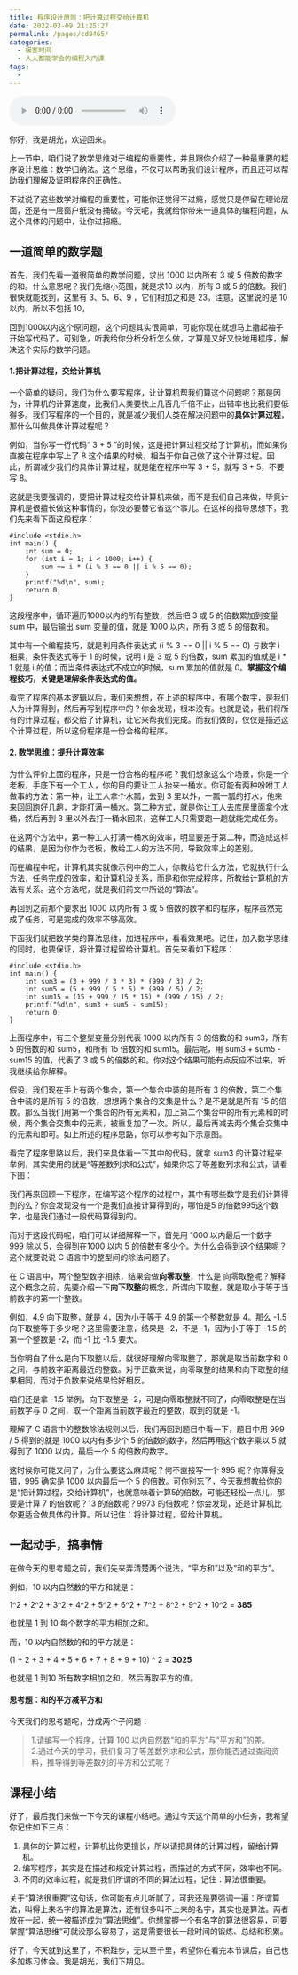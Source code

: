 ```yaml
---
title: 程序设计原则：把计算过程交给计算机
date: 2022-03-09 21:25:27
permalink: /pages/cd8465/
categories:
  - 极客时间
  - 人人都能学会的编程入门课
tags:
  - 
---
```

<audio title="13.程序设计原则：把计算过程交给计算机" src="https://static001.geekbang.org/resource/audio/d6/00/d64904c97ff6fd52433acc26f0121b00.mp3" controls="controls"></audio> 
<p>你好，我是胡光，欢迎回来。</p><p>上一节中，咱们说了数学思维对于编程的重要性，并且跟你介绍了一种最重要的程序设计思维：数学归纳法。这个思维，不仅可以帮助我们设计程序，而且还可以帮助我们理解及证明程序的正确性。</p><p>不过说了这些数学对编程的重要性，可能你还觉得不过瘾，感觉只是停留在理论层面，还是有一层窗户纸没有捅破。今天呢，我就给你带来一道具体的编程问题，从这个具体的问题中，让你过把瘾。</p><h2>一道简单的数学题</h2><p>首先，我们先看一道很简单的数学问题，求出 1000 以内所有 3 或 5 倍数的数字的和。什么意思呢？我们先缩小范围，就是求10 以内，所有 3 或 5 的倍数。我们很快就能找到，这里有 3、5、6、9 ，它们相加之和是 23。注意，这里说的是 10 以内，所以不包括 10。</p><p>回到1000以内这个原问题，这个问题其实很简单，可能你现在就想马上撸起袖子开始写代码了。可别急，听我给你分析分析怎么做，才算是又好又快地用程序，解决这个实际的数学问题。</p><h4>1.把计算过程，交给计算机</h4><p>一个简单的疑问，我们为什么要写程序，让计算机帮我们算这个问题呢？那是因为，计算机的计算速度，比我们人类要快上几百几千倍不止，出错率也比我们要低得多。我们写程序的一个目的，就是减少我们人类在解决问题中的<strong>具体计算过程</strong>，那什么叫做具体计算过程呢？</p><!-- [[[read_end]]] --><p>例如，当你写一行代码“ 3 + 5 ”的时候，这是把计算过程交给了计算机，而如果你直接在程序中写上了 8 这个结果的时候，相当于你自己做了这个计算过程。因此，所谓减少我们的具体计算过程，就是能在程序中写 3 + 5，就写 3 + 5，不要写 8。</p><p>这就是我要强调的，要把计算过程交给计算机来做，而不是我们自己来做，毕竟计算机是很擅长做这种事情的，你没必要替它省这个事儿。在这样的指导思想下，我们先来看下面这段程序：</p><pre><code>#include &lt;stdio.h&gt;
int main() {
    int sum = 0;
    for (int i = 1; i &lt; 1000; i++) {
        sum += i * (i % 3 == 0 || i % 5 == 0);  
    }
    printf(&quot;%d\n&quot;, sum);
    return 0;
}
</code></pre><p>这段程序中，循环遍历1000以内的所有整数，然后把 3 或 5 的倍数累加到变量 sum 中，最后输出 sum 变量的值，就是 1000 以内，所有 3 或 5 的倍数和。</p><p>其中有一个编程技巧，就是利用条件表达式 (i % 3 == 0 || i % 5 == 0) 与数字 i 相乘，条件表达式等于 1 的时候，说明 i 是 3 或 5 的倍数，sum 累加的值就是 i * 1 就是 i 的值；而当条件表达式不成立的时候，sum 累加的值就是 0。<strong>掌握这个编程技巧，关键是理解条件表达式的值。</strong></p><p>看完了程序的基本逻辑以后，我们来想想，在上述的程序中，有哪个数字，是我们人为计算得到，然后再写到程序中的？你会发现，根本没有。也就是说，我们将所有的计算过程，都交给了计算机，让它来帮我们完成。而我们做的，仅仅是描述这个计算过程，所以这份程序是一份合格的程序。</p><h4>2. 数学思维：提升计算效率</h4><p>为什么评价上面的程序，只是一份合格的程序呢？我们想象这么个场景，你是一个老板，手底下有一个工人，你的目的要让工人抬来一桶水。你可能有两种吩咐工人做事的方法：第一种，让工人拿个水瓢，去到 3 里以外，一瓢一瓢的打水，他来来回回跑好几趟，才能打满一桶水。第二种方式，就是你让工人去库房里面拿个水桶，然后再到 3 里以外去打一桶水回来，这样工人只需要跑一趟就能完成任务。</p><p>在这两个方法中，第一种工人打满一桶水的效率，明显要差于第二种，而造成这样的结果，是因为你作为老板，教给工人的方法不同，导致效率上的差别。</p><p>而在编程中呢，计算机其实就像示例中的工人，你教给它什么方法，它就执行什么方法，任务完成的效率，和计算机没关系，而是和你完成程序，所教给计算机的方法有关系。这个方法呢，就是我们前文中所说的“算法”。</p><p>再回到之前那个要求出 1000 以内所有 3 或 5 倍数的数字和的程序，程序虽然完成了任务，可是完成的效率不够高效。</p><p>下面我们就把数学类的算法思维，加进程序中，看看效果吧。记住，加入数学思维的同时，也要保证，将计算过程留给计算机。首先来看如下程序：</p><pre><code>#include &lt;stdio.h&gt;
int main() {
    int sum3 = (3 + 999 / 3 * 3) * (999 / 3) / 2;
    int sum5 = (5 + 999 / 5 * 5) * (999 / 5) / 2;
    int sum15 = (15 + 999 / 15 * 15) * (999 / 15) / 2;
    printf(&quot;%d\n&quot;, sum3 + sum5 - sum15);
    return 0;
}
</code></pre><p>上面程序中，有三个整型变量分别代表 1000 以内所有 3 的倍数的和 sum3，所有 5 的倍数的和 sum5，和所有 15 倍数的和 sum15。最后呢，用 sum3 + sum5 - sum15 的值，代表了 3 或 5 的倍数的和。你对这个结果可能有点反应不过来，听我继续给你解释。</p><p>假设，我们现在手上有两个集合，第一个集合中装的是所有 3 的倍数，第二个集合中装的是所有 5 的倍数，想想两个集合的交集是什么？是不是就是所有 15 的倍数。那么当我们用第一个集合的所有元素和，加上第二个集合中的所有元素和的时候，两个集合交集中的元素，被重复加了一次。所以，最后再减去两个集合交集中的元素和即可。如上所述的程序思路，你可以参考如下示意图。<br>
<img src="https://static001.geekbang.org/resource/image/11/4f/11df28dd9816e329c693e370e5596e4f.jpg" alt="" title="图1:问题的集合表示"></p><p>看完了程序思路以后，我们来具体看一下其中的代码，就拿 sum3 的计算过程来举例，其实使用的就是“等差数列求和公式”，如果你忘了等差数列求和公式，请看下图：<br>
<img src="https://static001.geekbang.org/resource/image/2a/96/2adc14943c92dc45db6cd7a4273f3096.jpg" alt="" title="图2： 等差数列求和公式"></p><p>我们再来回顾一下程序，在编写这个程序的过程中，其中有哪些数字是我们计算得到的么？你会发现没有一个是我们直接计算得到的，哪怕是5 的倍数995这个数字，也是我们通过一段代码算得到的。</p><p>而对于这段代码呢，咱们可以详细解释一下，首先用 1000 以内最后一个数字 999 除以 5，会得到在1000 以内 5 的倍数有多少个。为什么会得到这个结果呢？这个就要说说 C 语言中的整型间的除法问题了。</p><p>在 C 语言中，两个整型数字相除，结果会做<strong>向零取整</strong>，什么是 向零取整呢？解释这个概念之前，先要介绍一下<strong>向下取整</strong>的概念，所谓向下取整，就是取小于等于当前数字的第一个整数。</p><p>例如，4.9 向下取整，就是 4，因为小于等于 4.9 的第一个整数就是 4。那么 -1.5 向下取整等于多少呢？这里需要注意，结果是 -2，不是 -1，因为小于等于 -1.5 的第一个整数是 -2，而 -1 比 -1.5 要大。</p><p>当你明白了什么是向下取整以后，就很好理解向零取整了，那就是取当前数字和 0 之间，与前数字距离最近的整数。对于正数来说，向零取整的结果和向下取整的结果相同，而对于负数来说结果恰好相反。</p><p>咱们还是拿 -1.5 举例，向下取整是 -2，可是向零取整就不同了，向零取整是在当前数字与 0 之间，取一个距离当前数字最近的整数，取到的就是 -1。<br>
<img src="https://static001.geekbang.org/resource/image/2d/5d/2d0ed3409b33a106e38b10e2827a405d.jpg" alt="" title="图3： 向下取整与向零取整"></p><p>理解了 C 语言中的整数除法规则以后，我们再回到题目中看一下，题目中用 999 / 5 得到的就是 1000 以内有多少个 5 的倍数的数字，然后再用这个数字乘以 5 就得到了 1000 以内，最后一个 5 的倍数的数字。</p><p>这时候你可能又问了，为什么要这么麻烦呢？何不直接写一个 995 呢？你算得没错，995 确实是 1000 以内最后一个 5 的倍数。可你别忘了，今天我想教给你的是“把计算过程，交给计算机”，也就意味着计算5的倍数，可能还轻松一点儿，那要是计算 7 的倍数呢？13 的倍数呢？9973 的倍数呢？你会发现，还是计算机比你更适合做具体的计算。所以记住：将计算过程，留给计算机。</p><h2>一起动手，搞事情</h2><p>在做今天的思考题之前，我们先来弄清楚两个说法，“平方和”以及“和的平方”。</p><p>例如，10 以内自然数的平方和就是：</p><p>1^2 + 2^2 + 3^2 + 4^2 + 5^2 + 6^2 + 7^2 + 8^2 + 9^2 + 10^2 = <strong>385</strong></p><p>也就是 1 到 10 每个数字的平方相加之和。</p><p>而，10 以内自然数的和的平方就是：</p><p>(1 + 2 + 3 + 4 + 5 + 6 + 7 + 8 + 9 + 10) ^ 2 = <strong>3025</strong></p><p>也就是 1 到10 所有数字相加之和，然后再取平方的值。</p><h4>思考题：和的平方减平方和</h4><p>今天我们的思考题呢，分成两个子问题：</p><blockquote>
<p>1.请编写一个程序，计算 100 以内自然数“和的平方”与“平方和”的差。<br>
2.通过今天的学习，我们复习了等差数列求和公式，那你能否通过查阅资料，推导得到等差数列的平方和公式呢？</p>
</blockquote><h2>课程小结</h2><p>好了，最后我们来做一下今天的课程小结吧。通过今天这个简单的小任务，我希望你记住如下三点：</p><ol>
<li>具体的计算过程，计算机比你更擅长，所以请把具体的计算过程，留给计算机。</li>
<li>编写程序，其实是在描述和规定计算过程，而描述的方式不同，效率也不同。</li>
<li>不同的效率过程，就是我们所谓的不同的算法过程，记住：算法很重要。</li>
</ol><p>关于“算法很重要”这句话，你可能有点儿听腻了，可我还是要强调一遍：所谓算法，叫得上来名字的算法是算法，还有很多叫不上来的名字，其实也是算法。两者放在一起，统一被描述成为“算法思维”。你想掌握一个有名字的算法很容易，可要掌握“算法思维”可就没那么容易了，这是需要很长一段时间的锻炼、总结和积累。</p><p>好了，今天就到这里了，不积跬步，无以至千里，希望你在看完本节课后，自己也多加练习体会。我是胡光，我们下期见。</p>